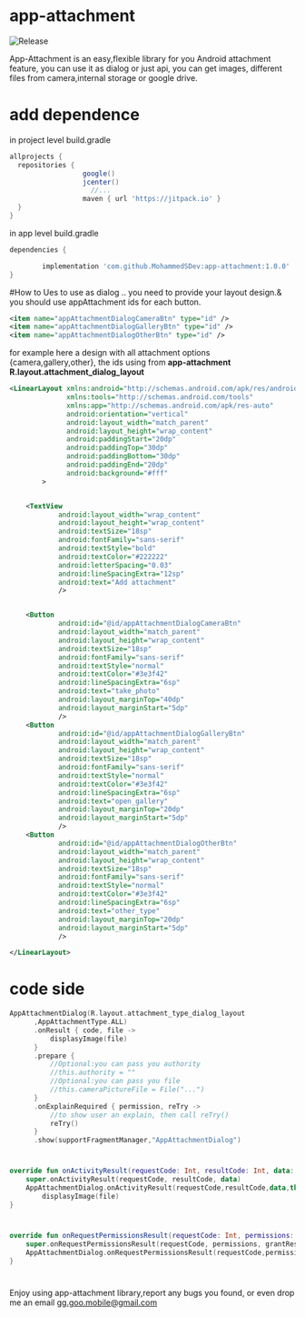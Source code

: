 # app-attachment

![Release](https://jitpack.io/v/MohammedSDev/app-attachment.svg)


App-Attachment is an easy,flexible library for you Android attachment feature, you can use it 
as dialog or just api, you can get images, different files from camera,internal storage or google drive.


# add dependence
in project level build.gradle

```gradle
allprojects {
  repositories {
                  google()
                  jcenter()
                    //...
                  maven { url 'https://jitpack.io' }
  }
}
```
in app level build.gradle
```gradle
dependencies {

        implementation 'com.github.MohammedSDev:app-attachment:1.0.0'
}
```

#How to Ues
to use as dialog .. you need to provide your layout design.& you should use appAttachment ids for each button.
```xml
<item name="appAttachmentDialogCameraBtn" type="id" />
<item name="appAttachmentDialogGalleryBtn" type="id" />
<item name="appAttachmentDialogOtherBtn" type="id" />
```

for example here a design with all attachment options {camera,gallery,other}, the ids using from **app-attachment**
**R.layout.attachment_dialog_layout**
```xml
<LinearLayout xmlns:android="http://schemas.android.com/apk/res/android"
              xmlns:tools="http://schemas.android.com/tools"
              xmlns:app="http://schemas.android.com/apk/res-auto"
              android:orientation="vertical"
              android:layout_width="match_parent"
              android:layout_height="wrap_content"
              android:paddingStart="20dp"
              android:paddingTop="30dp"
              android:paddingBottom="30dp"
              android:paddingEnd="20dp"
              android:background="#fff"
        >


    <TextView
            android:layout_width="wrap_content"
            android:layout_height="wrap_content"
            android:textSize="18sp"
            android:fontFamily="sans-serif"
            android:textStyle="bold"
            android:textColor="#222222"
            android:letterSpacing="0.03"
            android:lineSpacingExtra="12sp"
            android:text="Add attachment"
            />


    <Button
            android:id="@id/appAttachmentDialogCameraBtn"
            android:layout_width="match_parent"
            android:layout_height="wrap_content"
            android:textSize="18sp"
            android:fontFamily="sans-serif"
            android:textStyle="normal"
            android:textColor="#3e3f42"
            android:lineSpacingExtra="6sp"
            android:text="take_photo"
            android:layout_marginTop="40dp"
            android:layout_marginStart="5dp"
            />
    <Button
            android:id="@id/appAttachmentDialogGalleryBtn"
            android:layout_width="match_parent"
            android:layout_height="wrap_content"
            android:textSize="18sp"
            android:fontFamily="sans-serif"
            android:textStyle="normal"
            android:textColor="#3e3f42"
            android:lineSpacingExtra="6sp"
            android:text="open_gallery"
            android:layout_marginTop="20dp"
            android:layout_marginStart="5dp"
            />
    <Button
            android:id="@id/appAttachmentDialogOtherBtn"
            android:layout_width="match_parent"
            android:layout_height="wrap_content"
            android:textSize="18sp"
            android:fontFamily="sans-serif"
            android:textStyle="normal"
            android:textColor="#3e3f42"
            android:lineSpacingExtra="6sp"
            android:text="other_type"
            android:layout_marginTop="20dp"
            android:layout_marginStart="5dp"
            />

</LinearLayout>
```

# code side

```kotlin
AppAttachmentDialog(R.layout.attachment_type_dialog_layout
      ,AppAttachmentType.ALL)
      .onResult { code, file ->
          displasyImage(file)
      }
      .prepare {
          //Optional:you can pass you authority  
          //this.authority = ""
          //Optional:you can pass you file
          //this.cameraPictureFile = File("...")
      }
      .onExplainRequired { permission, reTry ->
          //to show user an explain, then call reTry()
          reTry()
      }
      .show(supportFragmentManager,"AppAttachmentDialog")
```

# 

```kotlin
override fun onActivityResult(requestCode: Int, resultCode: Int, data: Intent?) {
    super.onActivityResult(requestCode, resultCode, data)
    AppAttachmentDialog.onActivityResult(requestCode,resultCode,data,this) { code, file ->
        displasyImage(file)
}
```

# 
```kotlin
override fun onRequestPermissionsResult(requestCode: Int, permissions: Array<out String>, grantResults: IntArray) {
    super.onRequestPermissionsResult(requestCode, permissions, grantResults)
    AppAttachmentDialog.onRequestPermissionsResult(requestCode,permissions,grantResults,this)
}
```

# 
Enjoy using app-attachment library,report any bugs you found, or even drop me an email gg.goo.mobile@gmail.com


